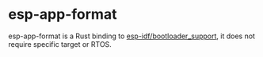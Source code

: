 # esp-app-format
esp-app-format is a Rust binding to [esp-idf/bootloader_support](https://github.com/espressif/esp-idf/blob/release/v5.3/components/bootloader_support/include/esp_app_format.h), it does not require specific target or RTOS.
